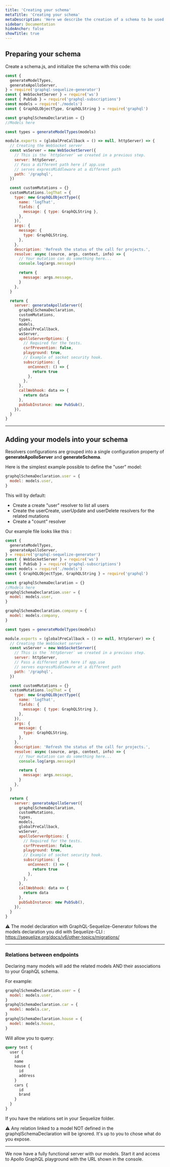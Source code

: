 ```yaml
---
title: 'Creating your schema'
metaTitle: 'Creating your schema'
metaDescription: 'Here we describe the creation of a schema to be used with graphql-sequelize-generator'
sidebar: Documentation
hideAnchor: false
showTitle: true
---
```


## Preparing your schema

Create a schema.js, and initialize the schema with this code:

```javascript
const {
  generateModelTypes,
  generateApolloServer,
} = require('graphql-sequelize-generator')
const { WebSocketServer } = require('ws')
const { PubSub } = require('graphql-subscriptions')
const models = require('./models')
const { GraphQLObjectType, GraphQLString } = require('graphql')

const graphqlSchemaDeclaration = {}
//Models here

const types = generateModelTypes(models)

module.exports = (globalPreCallback = () => null, httpServer) => {
  // Creating the WebSocket server
  const wsServer = new WebSocketServer({
    // This is the `httpServer` we created in a previous step.
    server: httpServer,
    // Pass a different path here if app.use
    // serves expressMiddleware at a different path
    path: '/graphql',
  })

  const customMutations = {}
  customMutations.logThat = {
    type: new GraphQLObjectType({
      name: 'logThat',
      fields: {
        message: { type: GraphQLString },
      },
    }),
    args: {
      message: {
        type: GraphQLString,
      },
    },
    description: 'Refresh the status of the call for projects.',
    resolve: async (source, args, context, info) => {
      // Your mutation can do something here...
      console.log(args.message)

      return {
        message: args.message,
      }
    },
  }

  return {
    server: generateApolloServer({
      graphqlSchemaDeclaration,
      customMutations,
      types,
      models,
      globalPreCallback,
      wsServer,
      apolloServerOptions: {
        // Required for the tests.
        csrfPrevention: false,
        playground: true,
        // Example of socket security hook.
        subscriptions: {
          onConnect: () => {
            return true
          },
        },
      },
      callWebhook: data => {
        return data
      },
      pubSubInstance: new PubSub(),
    }),
  }
}
```

---

## Adding your models into your schema

Resolvers configurations are grouped into a single configuration property of **generateApolloServer** and **generateSchema**.

Here is the simplest example possible to define the "user" model:

```javascript
graphqlSchemaDeclaration.user = {
  model: models.user,
}
```

This will by default:

- Create a create "user" resolver to list all users
- Create the userCreate, userUpdate and userDelete resolvers for the related mutations
- Create a "count" resolver

Our example file looks like this :

```javascript
const {
  generateModelTypes,
  generateApolloServer,
} = require('graphql-sequelize-generator')
const { WebSocketServer } = require('ws')
const { PubSub } = require('graphql-subscriptions')
const models = require('./models')
const { GraphQLObjectType, GraphQLString } = require('graphql')

const graphqlSchemaDeclaration = {}
//Models here
graphqlSchemaDeclaration.user = {
  model: models.user,
}

graphqlSchemaDeclaration.company = {
  model: models.company,
}

const types = generateModelTypes(models)

module.exports = (globalPreCallback = () => null, httpServer) => {
  // Creating the WebSocket server
  const wsServer = new WebSocketServer({
    // This is the `httpServer` we created in a previous step.
    server: httpServer,
    // Pass a different path here if app.use
    // serves expressMiddleware at a different path
    path: '/graphql',
  })

  const customMutations = {}
  customMutations.logThat = {
    type: new GraphQLObjectType({
      name: 'logThat',
      fields: {
        message: { type: GraphQLString },
      },
    }),
    args: {
      message: {
        type: GraphQLString,
      },
    },
    description: 'Refresh the status of the call for projects.',
    resolve: async (source, args, context, info) => {
      // Your mutation can do something here...
      console.log(args.message)

      return {
        message: args.message,
      }
    },
  }

  return {
    server: generateApolloServer({
      graphqlSchemaDeclaration,
      customMutations,
      types,
      models,
      globalPreCallback,
      wsServer,
      apolloServerOptions: {
        // Required for the tests.
        csrfPrevention: false,
        playground: true,
        // Example of socket security hook.
        subscriptions: {
          onConnect: () => {
            return true
          },
        },
      },
      callWebhook: data => {
        return data
      },
      pubSubInstance: new PubSub(),
    }),
  }
}
```

⚠️ The model declaration with GraphQL-Sequelize-Generator follows the models declaration you did with Sequelize-CLI : https://sequelize.org/docs/v6/other-topics/migrations/

---

### Relations between endpoints

Declaring many models will add the related models AND their associations to your GraphQL schema.

For example:

```javascript
graphqlSchemaDeclaration.user = {
  model: models.user,
}
graphqlSchemaDeclaration.car = {
  model: models.car,
}
graphqlSchemaDeclaration.house = {
  model: models.house,
}
```

Will allow you to query:

```graphql
query test {
  user {
    id
    name
    house {
      id
      address
    }
    cars {
      id
      brand
    }
  }
}
```

If you have the relations set in your Sequelize folder.

⚠️ Any relation linked to a model NOT defined in the graphqlSchemaDeclaration will be ignored. It's up to you to chose what do you expose.

---

We now have a fully functional server with our models. Start it and access to Apollo GraphQL playground with the URL shown in the console.
